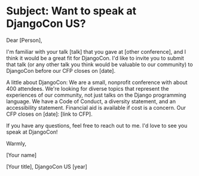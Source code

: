 # Subject: Want to speak at DjangoCon US?
Dear [Person],

I'm familiar with your talk [talk] that you gave at [other conference], and I think it would be a great fit for DjangoCon. I'd like to invite you to submit that talk (or any other talk you think would be valuable to our community) to DjangoCon before our CFP closes on [date]. 

A little about DjangoCon: We are a small, nonprofit conference with about 400 attendees. We're looking for diverse topics that represent the experiences of our community, not just talks on the Django programming language. We have a Code of Conduct, a diversity statement, and an accessibility statement. Financial aid is available if cost is a concern. Our CFP closes on [date]: [link to CFP].  

If you have any questions, feel free to reach out to me. I'd love to see you speak at DjangoCon! 

Warmly, 

[Your name] 

[Your title], DjangoCon US [year]
